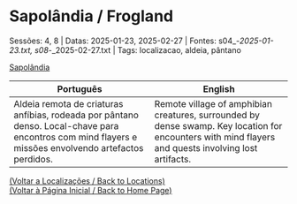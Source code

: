 
# Sapolândia / Frogland

Sessões: 4, 8 | Datas: 2025-01-23, 2025-02-27 | Fontes: s04_-_2025-01-23.txt, s08_-_2025-02-27.txt | Tags: localizacao, aldeia, pântano

[Sapolândia](sapolandia.png)

| Português | English |
|-----------|---------|
| Aldeia remota de criaturas anfíbias, rodeada por pântano denso. Local-chave para encontros com mind flayers e missões envolvendo artefactos perdidos. | Remote village of amphibian creatures, surrounded by dense swamp. Key location for encounters with mind flayers and quests involving lost artifacts. |

[(Voltar a Localizações / Back to Locations)](localizacoes.md)  
[(Voltar à Página Inicial / Back to Home Page)](index.md)

